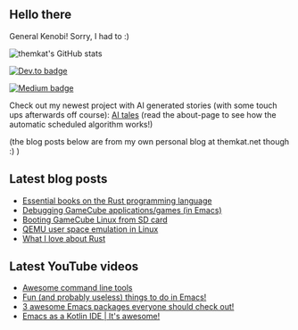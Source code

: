 ## Hello there
General Kenobi! Sorry, I had to :)

![themkat's GitHub stats](https://github-readme-stats.vercel.app/api?username=themkat)


[![Dev.to badge](https://img.shields.io/badge/-DevTo-lightgray?logo=dev.to)](https://dev.to/themkat)

[![Medium badge](https://img.shields.io/badge/-Medium-darkblue?logo=medium)](https://medium.com/@themkat)

Check out my newest project with AI generated stories (with some touch ups afterwards off course):
[AI tales](https://aitales.themkat.net/)
(read the about-page to see how the automatic scheduled algorithm works!)


(the blog posts below are from my own personal blog at themkat.net though :) )


<!--
**themkat/themkat** is a ✨ _special_ ✨ repository because its `README.md` (this file) appears on your GitHub profile.

Here are some ideas to get you started:

- 🔭 I’m currently working on ...
- 🌱 I’m currently learning ...
- 👯 I’m looking to collaborate on ...
- 🤔 I’m looking for help with ...
- 💬 Ask me about ...
- 📫 How to reach me: ...
- 😄 Pronouns: ...
- ⚡ Fun fact: ...
-->


## Latest blog posts
<!-- BLOG-POST-LIST:START -->
- [Essential books on the Rust programming language](https://themkat.net/2023/02/22/essential_rust_books.html)
- [Debugging GameCube applications/games &lpar;in Emacs&rpar;](https://themkat.net/2023/01/13/gamecube_debugging.html)
- [Booting GameCube Linux from SD card](https://themkat.net/2022/12/19/gamecube_linux_sd_boot.html)
- [QEMU user space emulation in Linux](https://themkat.net/2022/11/19/qemu_user_static.html)
- [What I love about Rust](https://themkat.net/2022/10/31/what_i_love_about_rust.html)
<!-- BLOG-POST-LIST:END -->


## Latest YouTube videos
<!-- YOUTUBE-LIST:START -->
- [Awesome command line tools](https://www.youtube.com/watch?v=tLS9KbDhtFQ)
- [Fun &lpar;and probably useless&rpar; things to do in Emacs!](https://www.youtube.com/watch?v=G4kyCBEVvr8)
- [3 awesome Emacs packages everyone should check out!](https://www.youtube.com/watch?v=9O_0vwrLCow)
- [Emacs as a Kotlin IDE | It&#39;s awesome!](https://www.youtube.com/watch?v=J4s3T0dd5CY)
<!-- YOUTUBE-LIST:END -->
